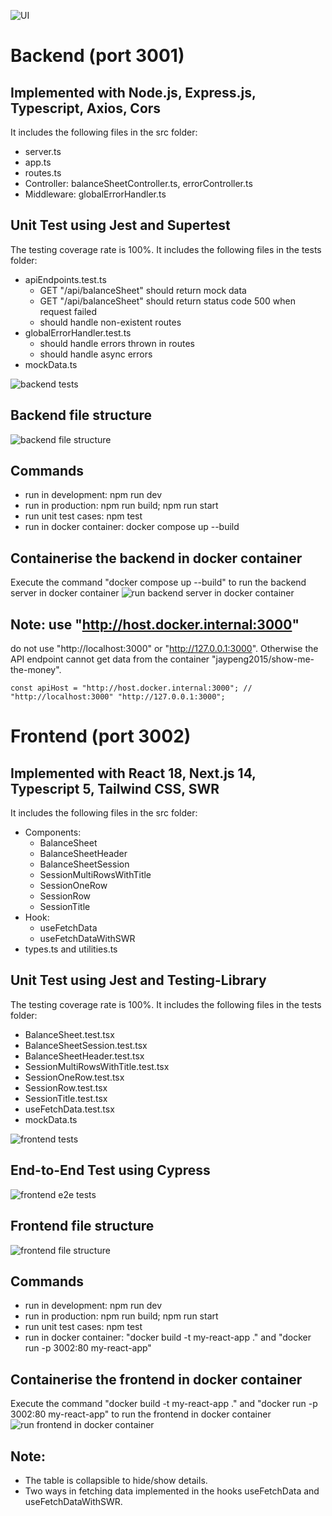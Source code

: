 
![UI](screenshots/ui.png)

# Backend (port 3001)
## Implemented with Node.js, Express.js, Typescript, Axios, Cors
It includes the following files in the src folder:
* server.ts
* app.ts
* routes.ts
* Controller: balanceSheetController.ts, errorController.ts
* Middleware: globalErrorHandler.ts

## Unit Test using Jest and Supertest
The testing coverage rate is 100%. It includes the following files in the tests folder:
* apiEndpoints.test.ts
    * GET "/api/balanceSheet" should return mock data
    * GET "/api/balanceSheet" should return status code 500 when request failed
    * should handle non-existent routes
* globalErrorHandler.test.ts
    * should handle errors thrown in routes
    * should handle async errors
* mockData.ts

![backend tests](screenshots/backend-tests.png)

## Backend file structure
![backend file structure](screenshots/backend-file-structure.png)

## Commands
* run in development: npm run dev
* run in production: npm run build; npm run start
* run unit test cases: npm test
* run in docker container: docker compose up --build

## Containerise the backend in docker container
Execute the command "docker compose up --build" to run the backend server in docker container
![run backend server in docker container](screenshots/backend-in-docker.png)

## Note: use "http://host.docker.internal:3000" 
do not use "http://localhost:3000" or "http://127.0.0.1:3000". Otherwise the API endpoint cannot get data from the container "jaypeng2015/show-me-the-money".
```
const apiHost = "http://host.docker.internal:3000"; // "http://localhost:3000" "http://127.0.0.1:3000";
```


# Frontend (port 3002)
## Implemented with React 18, Next.js 14, Typescript 5, Tailwind CSS, SWR
It includes the following files in the src folder:
* Components: 
    * BalanceSheet 
    * BalanceSheetHeader
    * BalanceSheetSession
    * SessionMultiRowsWithTitle
    * SessionOneRow
    * SessionRow
    * SessionTitle
* Hook: 
    * useFetchData
    * useFetchDataWithSWR
* types.ts and utilities.ts

## Unit Test using Jest and Testing-Library
The testing coverage rate is 100%. It includes the following files in the tests folder:
* BalanceSheet.test.tsx
* BalanceSheetSession.test.tsx
* BalanceSheetHeader.test.tsx
* SessionMultiRowsWithTitle.test.tsx
* SessionOneRow.test.tsx
* SessionRow.test.tsx
* SessionTitle.test.tsx
* useFetchData.test.tsx
* mockData.ts

![frontend tests](screenshots/frontend-tests.png)

## End-to-End Test using Cypress
![frontend e2e tests](screenshots/frontend-e2e-tests.png)

## Frontend file structure
![frontend file structure](screenshots/frontend-file-structure.png)

## Commands
* run in development: npm run dev
* run in production: npm run build; npm run start
* run unit test cases: npm test
* run in docker container: "docker build -t my-react-app ." and "docker run -p 3002:80 my-react-app"

## Containerise the frontend in docker container
Execute the command "docker build -t my-react-app ." and "docker run -p 3002:80 my-react-app" to run the frontend in docker container
![run frontend in docker container](screenshots/frontend-in-docker.png)

## Note: 
* The table is collapsible to hide/show details.
* Two ways in fetching data implemented in the hooks useFetchData and useFetchDataWithSWR.